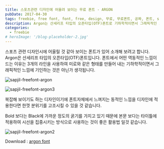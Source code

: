 ```yaml
---
title: 스포츠관련 디자인에 어울려 보이는 무료 폰트 - ARGON
pubDate: 2017-04-30
tags: freebie, free font, font, free, design, 무료, 무료폰트, 공짜, 폰트, sapjil, argon
description: Argon는 산세리프 타입의 오픈타입(OTF)폰트로 기하학적이면서 그래픽적인 느낌의 스포츠 관련 디자인 작업시에 어울릴 것 같아 보이는 폰트라고 생각됩니다.
categories:
  - freebie
# heroImage: '/blog-placeholder-2.jpg'
---
```


스포츠 관련 디자인시에 어울릴 것 같아 보이는 폰트가 있어 소개해 보려고 합니다. Argon은 산세리프 타입의 오픈타입(OTF)폰트입니다. 폰트에서 어떤 역동적인 느낌이 드는 이유는 3개의 라인을 사용하여 미로와 같은 형태를 만들어 내는 기하학적이면서 그래픽적인 느낌에 기인하는 것은 아닌가 생각됩니다.

![sapjil-freefont-argon](https://farm5.staticflickr.com/4174/34197666722_c290a63e8f_c.jpg)

![sapjil-freefont-argon3](https://c1.staticflickr.com/5/4174/33514174474_8d9fefa863_z.jpg)

복잡해 보이기도 하는 디자인이기에 폰트자체에서 느껴지는 동적인 느낌을 디자인에 적용한다면 한껏 분위기를 고조시킬 수 있을 것 같습니다.

Bold 보다는 Black에 가까운 정도의 굵기를 가지고 있기 때문에 본문 보다는 타이틀에 적용하여 시선을 집중시키는 방식으로 사용하는 것이 좋은 활용법 일것 같습니다.

![sapjil-freefont-argon2](https://c1.staticflickr.com/5/4187/34225294221_531325a5b7_z.jpg)

Download : [argon font](https://www.designcuts.com/product/argon-font/)
